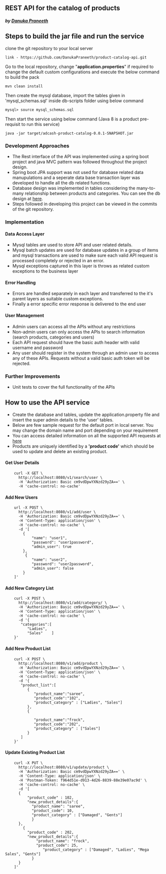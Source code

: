 ## REST API for the catalog of products



##### by [Danuka Praneeth](https://danukap.com) 


## Steps to build the jar file and run the service

clone the git repository to your local server
    
    link - https://github.com/DanukaPraneeth/product-catalog-api.git
   
Go to the local repository, change "**application.properties**" if required to change the default custom configurations and execute the below command to build the pack

``` 
mvn clean install
```
Then create the mysql database, import the tables given in 'mysql_schemas.sql' inside db-scripts folder using below command

```
mysql> source mysql_schemas.sql
```

Then start the service using below command (Java 8 is a product pre-requisit to run this service)

```
java -jar target/adcash-product-catalog-0.0.1-SNAPSHOT.jar
```




### Development Approaches

* The Rest interface of the API was implemented using a spring boot project and java MVC pattern was followed throughout the project design.
* Spring boot JPA support was not used for database related data manupulations and a seperate data base transaction layer was developed to handle all the db related functions.
* Database design was implemented in tables considering the many-to-many relationship between products and categories. You can see the db design at [here](https://drive.google.com/open?id=1hKXyZyo4eoRTI4EeMAwgK460RkzLkioq).
* Steps followed in developing this project can be viewed in the commits of the git repository.

### Implementation

#### Data Access Layer
- Mysql tables are used to store API and user related details.
- Mysql batch updates are used for database updates in a group of items and mysql transactions are used to make sure each valid API request is processed completely or rejected in an error.
- Mysql exceptions captured in this layer is throws as related custom exceptions to the business layer

#### Error Handling
- Errors are handled separately in each layer and transferred to the it's parent layers as suitable custom exceptions. 
- Finally a error specific error response is delivered to the end user

#### User Management
- Admin users can access all the APIs without any restrictions
- Non-admin users can only access the APIs to search information (search products, categories and users)
- Each API request should have the basic auth header with valid username and password
- Any user should register in the system through an admin user to access any of these APIs. Requests without a valid basic auth token will be rejected.

### Further Improvements
- Unit tests to cover the full functionality of the APIs


## How to use the API service

- Create the database and tables, update the application.property file and insert the super admin details to the 'user' tables.
- Below are few sample request for the default port in local server. You may change the domain name and port depending on your requirement
- You can access detailed information on all the supported API requests at [here](https://docs.google.com/document/d/104M6wz4dVreJxKt7KNyKFW7mGhT4KOhuAQhq45owCXk/edit?usp=sharing)
- Products are uniquely identified by a **'product code'** which should be used to update and delete an existing product.


#### Get User Details

```
    curl -X GET \
      http://localhost:8080/v1/search/user \
      -H 'Authorization: Basic cm9vdDpwYXNzd29yZA==' \
      -H 'cache-control: no-cache'
```

#### Add New Users

```
    url -X POST \
      http://localhost:8080/v1/add/user \
      -H 'Authorization: Basic cm9vdDpwYXNzd29yZA==' \
      -H 'Content-Type: application/json' \
      -H 'cache-control: no-cache' \
      -d '[
        {
            "name": "user1",
            "password": "user1password",
            "admin_user": true
        },
         {
            "name": "user2",
            "password": "user2password",
            "admin_user": false
        }
    ]'
```


#### Add New Category List

```
    curl -X POST \
      http://localhost:8080/v1/add/category/ \
      -H 'Authorization: Basic cm9vdDpwYXNzd29yZA==' \
      -H 'Content-Type: application/json' \
      -H 'cache-control: no-cache' \
      -d '{  
       "categories":[  
          "Ladies",
          "Sales"    ]
    }'
```

#### Add New Product List

```
    curl -X POST \
      http://localhost:8080/v1/add/product \
      -H 'Authorization: Basic cm9vdDpwYXNzd29yZA==' \
      -H 'Content-Type: application/json' \
      -H 'cache-control: no-cache' \
      -d '{  
       "product_list":[  
          { 
             "product_name":"saree",
             "product_code":"102",
             "product_category" : ["Ladies", "Sales"]
          },
          {  
            
             "product_name":"frock",
             "product_code":"202",
             "product_category" : ["Sales"]
          }
       ]
    }'
```


#### Update Existing Product List

```
    curl -X PUT \
      http://localhost:8080/v1/update/product \
      -H 'Authorization: Basic cm9vdDpwYXNzd29yZA==' \
      -H 'Content-Type: application/json' \
      -H 'Postman-Token: f964d51e-d913-4d26-8839-88e39e07ac9d' \
      -H 'cache-control: no-cache' \
      -d '[
      {
          "product_code" : 102,
          "new_product_details":{
            "product_name": "saree",
            "product_code": 10,
            "product_category" : ["Damaged", "Gents"]
            }
      },
        {
          "product_code" : 202,
          "new_product_details":{
              "product_name": "frock",
              "product_code": 25,
                 "product_category" : ["Damaged", "Ladies", "Mega Sales", "Gents"]
            }
      }
    ]'
```